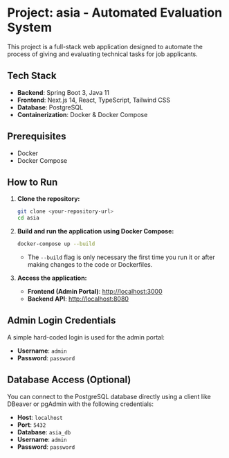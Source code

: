 # Project: asia - Automated Evaluation System

This project is a full-stack web application designed to automate the process of giving and evaluating technical tasks for job applicants.

## Tech Stack

- **Backend**: Spring Boot 3, Java 11
- **Frontend**: Next.js 14, React, TypeScript, Tailwind CSS
- **Database**: PostgreSQL
- **Containerization**: Docker & Docker Compose

## Prerequisites

- Docker
- Docker Compose

## How to Run

1.  **Clone the repository:**
    ```sh
    git clone <your-repository-url>
    cd asia
    ```

2.  **Build and run the application using Docker Compose:**
    ```sh
    docker-compose up --build
    ```

    - The `--build` flag is only necessary the first time you run it or after making changes to the code or Dockerfiles.

3.  **Access the application:**
    - **Frontend (Admin Portal)**: [http://localhost:3000](http://localhost:3000)
    - **Backend API**: [http://localhost:8080](http://localhost:8080)

## Admin Login Credentials

A simple hard-coded login is used for the admin portal:

- **Username**: `admin`
- **Password**: `password`

## Database Access (Optional)

You can connect to the PostgreSQL database directly using a client like DBeaver or pgAdmin with the following credentials:

- **Host**: `localhost`
- **Port**: `5432`
- **Database**: `asia_db`
- **Username**: `admin`
- **Password**: `password`